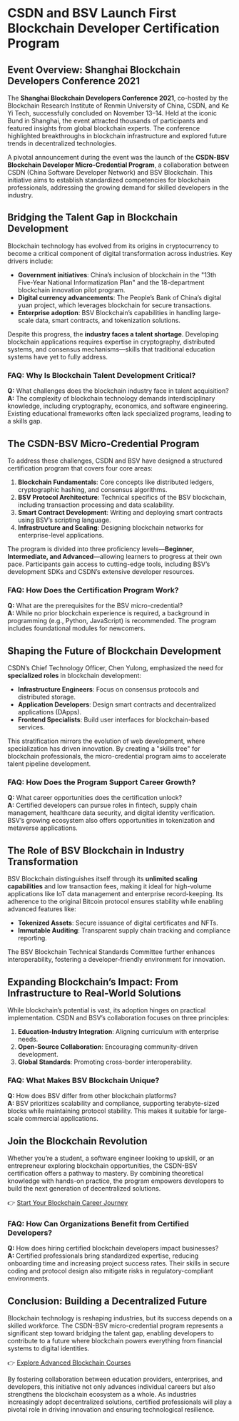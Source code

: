 # CSDN and BSV Launch First Blockchain Developer Certification Program  

## Event Overview: Shanghai Blockchain Developers Conference 2021  

The **Shanghai Blockchain Developers Conference 2021**, co-hosted by the Blockchain Research Institute of Renmin University of China, CSDN, and Ke Yi Tech, successfully concluded on November 13–14. Held at the iconic Bund in Shanghai, the event attracted thousands of participants and featured insights from global blockchain experts. The conference highlighted breakthroughs in blockchain infrastructure and explored future trends in decentralized technologies.  

A pivotal announcement during the event was the launch of the **CSDN-BSV Blockchain Developer Micro-Credential Program**, a collaboration between CSDN (China Software Developer Network) and BSV Blockchain. This initiative aims to establish standardized competencies for blockchain professionals, addressing the growing demand for skilled developers in the industry.  

## Bridging the Talent Gap in Blockchain Development  

Blockchain technology has evolved from its origins in cryptocurrency to become a critical component of digital transformation across industries. Key drivers include:  
- **Government initiatives**: China’s inclusion of blockchain in the "13th Five-Year National Informatization Plan" and the 18-department blockchain innovation pilot program.  
- **Digital currency advancements**: The People’s Bank of China’s digital yuan project, which leverages blockchain for secure transactions.  
- **Enterprise adoption**: BSV Blockchain’s capabilities in handling large-scale data, smart contracts, and tokenization solutions.  

Despite this progress, the **industry faces a talent shortage**. Developing blockchain applications requires expertise in cryptography, distributed systems, and consensus mechanisms—skills that traditional education systems have yet to fully address.  

### FAQ: Why Is Blockchain Talent Development Critical?  
**Q:** What challenges does the blockchain industry face in talent acquisition?  
**A:** The complexity of blockchain technology demands interdisciplinary knowledge, including cryptography, economics, and software engineering. Existing educational frameworks often lack specialized programs, leading to a skills gap.  

## The CSDN-BSV Micro-Credential Program  

To address these challenges, CSDN and BSV have designed a structured certification program that covers four core areas:  
1. **Blockchain Fundamentals**: Core concepts like distributed ledgers, cryptographic hashing, and consensus algorithms.  
2. **BSV Protocol Architecture**: Technical specifics of the BSV blockchain, including transaction processing and data scalability.  
3. **Smart Contract Development**: Writing and deploying smart contracts using BSV’s scripting language.  
4. **Infrastructure and Scaling**: Designing blockchain networks for enterprise-level applications.  

The program is divided into three proficiency levels—**Beginner, Intermediate, and Advanced**—allowing learners to progress at their own pace. Participants gain access to cutting-edge tools, including BSV’s development SDKs and CSDN’s extensive developer resources.  

### FAQ: How Does the Certification Program Work?  
**Q:** What are the prerequisites for the BSV micro-credential?  
**A:** While no prior blockchain experience is required, a background in programming (e.g., Python, JavaScript) is recommended. The program includes foundational modules for newcomers.  

## Shaping the Future of Blockchain Development  

CSDN’s Chief Technology Officer, Chen Yulong, emphasized the need for **specialized roles** in blockchain development:  
- **Infrastructure Engineers**: Focus on consensus protocols and distributed storage.  
- **Application Developers**: Design smart contracts and decentralized applications (DApps).  
- **Frontend Specialists**: Build user interfaces for blockchain-based services.  

This stratification mirrors the evolution of web development, where specialization has driven innovation. By creating a "skills tree" for blockchain professionals, the micro-credential program aims to accelerate talent pipeline development.  

### FAQ: How Does the Program Support Career Growth?  
**Q:** What career opportunities does the certification unlock?  
**A:** Certified developers can pursue roles in fintech, supply chain management, healthcare data security, and digital identity verification. BSV’s growing ecosystem also offers opportunities in tokenization and metaverse applications.  

## The Role of BSV Blockchain in Industry Transformation  

BSV Blockchain distinguishes itself through its **unlimited scaling capabilities** and low transaction fees, making it ideal for high-volume applications like IoT data management and enterprise record-keeping. Its adherence to the original Bitcoin protocol ensures stability while enabling advanced features like:  
- **Tokenized Assets**: Secure issuance of digital certificates and NFTs.  
- **Immutable Auditing**: Transparent supply chain tracking and compliance reporting.  

The BSV Blockchain Technical Standards Committee further enhances interoperability, fostering a developer-friendly environment for innovation.  

## Expanding Blockchain’s Impact: From Infrastructure to Real-World Solutions  

While blockchain’s potential is vast, its adoption hinges on practical implementation. CSDN and BSV’s collaboration focuses on three principles:  
1. **Education-Industry Integration**: Aligning curriculum with enterprise needs.  
2. **Open-Source Collaboration**: Encouraging community-driven development.  
3. **Global Standards**: Promoting cross-border interoperability.  

### FAQ: What Makes BSV Blockchain Unique?  
**Q:** How does BSV differ from other blockchain platforms?  
**A:** BSV prioritizes scalability and compliance, supporting terabyte-sized blocks while maintaining protocol stability. This makes it suitable for large-scale commercial applications.  

## Join the Blockchain Revolution  

Whether you’re a student, a software engineer looking to upskill, or an entrepreneur exploring blockchain opportunities, the CSDN-BSV certification offers a pathway to mastery. By combining theoretical knowledge with hands-on practice, the program empowers developers to build the next generation of decentralized solutions.  

👉 [Start Your Blockchain Career Journey](https://bit.ly/okx-bonus)  

### FAQ: How Can Organizations Benefit from Certified Developers?  
**Q:** How does hiring certified blockchain developers impact businesses?  
**A:** Certified professionals bring standardized expertise, reducing onboarding time and increasing project success rates. Their skills in secure coding and protocol design also mitigate risks in regulatory-compliant environments.  

## Conclusion: Building a Decentralized Future  

Blockchain technology is reshaping industries, but its success depends on a skilled workforce. The CSDN-BSV micro-credential program represents a significant step toward bridging the talent gap, enabling developers to contribute to a future where blockchain powers everything from financial systems to digital identities.  

👉 [Explore Advanced Blockchain Courses](https://bit.ly/okx-bonus)  

By fostering collaboration between education providers, enterprises, and developers, this initiative not only advances individual careers but also strengthens the blockchain ecosystem as a whole. As industries increasingly adopt decentralized solutions, certified professionals will play a pivotal role in driving innovation and ensuring technological resilience.